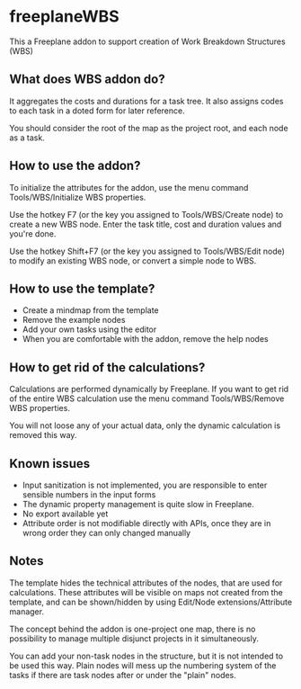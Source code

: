 # freeplaneWBS
This a Freeplane addon to support creation of Work Breakdown Structures (WBS)

## What does WBS addon do? 
It aggregates the costs and durations for a task tree. It also assigns codes to each task in a doted form for later reference. 

You should consider the root of the map as the project root, and each node as a task. 

## How to use the addon? 
To initialize the attributes for the addon, use the menu command Tools/WBS/Initialize WBS properties. 

Use the hotkey F7 (or the key you assigned to Tools/WBS/Create node) to create a new WBS node. Enter the task title, cost and duration values and you're done. 

Use the hotkey Shift+F7 (or the key you assigned to Tools/WBS/Edit node) to modify an existing WBS node, or convert a simple node to WBS. 

## How to use the template? 
* Create a mindmap from the template 
* Remove the example nodes 
* Add your own tasks using the editor 
* When you are comfortable with the addon, remove the help nodes

## How to get rid of the calculations? 

Calculations are performed dynamically by Freeplane. If you want to get rid of the entire WBS calculation use the menu command Tools/WBS/Remove WBS properties. 

You will not loose any of your actual data, only the dynamic calculation is removed this way. 

## Known issues 

* Input sanitization is not implemented, you are responsible to enter sensible numbers in the input forms 
* The dynamic property management is quite slow in Freeplane. 
* No export available yet
* Attribute order is not modifiable directly with APIs, once they are in wrong order they can only changed manually

## Notes 
The template hides the technical attributes of the nodes, that are used for calculations. These attributes will be visible on maps not created from the template, and can be shown/hidden by using Edit/Node extensions/Attribute manager. 

The concept behind the addon is one-project one map, there is no possibility to manage multiple disjunct projects in it simultaneously. 

You can add your non-task nodes in the structure, but it is not intended to be used this way. Plain nodes will mess up the numbering system of the tasks if there are task nodes after or under the "plain" nodes. 
